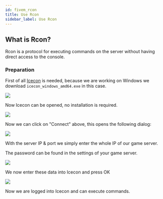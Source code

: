 ```yaml
---
id: fivem_rcon
title: Use Rcon
sidebar_label: Use Rcon
---
```


## What is Rcon?

Rcon is a protocol for executing commands on the server without having direct access to the console.

### Preparation

First of all [Icecon](https://github.com/icedream/icecon/releases) is needed, because we are working on Windows we download `icecon_windows_amd64.exe` in this case.

![](https://screensaver01.zap-hosting.com/index.php/s/MaX6jZEA2mQGDDY/preview)

Now Icecon can be opened, no installation is required.

![](https://screensaver01.zap-hosting.com/index.php/s/MtMETXNkyEACa3n/preview)

Now we can click on "Connect" above, this opens the following dialog:

![](https://screensaver01.zap-hosting.com/index.php/s/fjSwNMYSBPMG2yT/preview)

With the server IP & port we simply enter the whole IP of our game server.

The password can be found in the settings of your game server.

![](https://screensaver01.zap-hosting.com/index.php/s/3S2ZZ2gRDsRmXyN/preview)

We now enter these data into Icecon and press OK

![](https://screensaver01.zap-hosting.com/index.php/s/SnNcYqkSgkFFsL8/preview)

Now we are logged into Icecon and can execute commands.